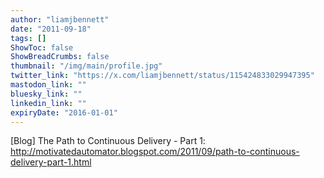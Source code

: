 ```yaml
---
author: "liamjbennett"
date: "2011-09-18"
tags: []
ShowToc: false
ShowBreadCrumbs: false
thumbnail: "/img/main/profile.jpg"
twitter_link: "https://x.com/liamjbennett/status/115424833029947395"
mastodon_link: ""
bluesky_link: ""
linkedin_link: ""
expiryDate: "2016-01-01"
---
```


[Blog] The Path to Continuous Delivery - Part 1: http://motivatedautomator.blogspot.com/2011/09/path-to-continuous-delivery-part-1.html

